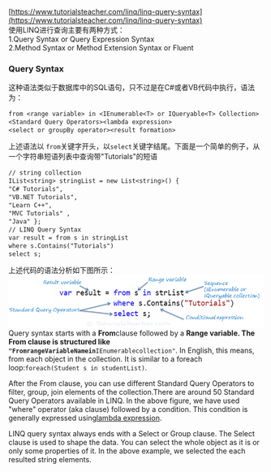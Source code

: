 [https://www.tutorialsteacher.com/linq/linq-query-syntax](https://www.tutorialsteacher.com/linq/linq-query-syntax)  
使用LINQ进行查询主要有两种方式：  
1.Query Syntax or Query Expression Syntax  
2.Method Syntax or Method Extension Syntax or Fluent

### Query Syntax

这种语法类似于数据库中的SQL语句，只不过是在C\#或者VB代码中执行，语法为：

```
from <range variable> in <IEnumerable<T> or IQueryable<T> Collection>
<Standard Query Operators><lambda expression>
<select or groupBy operator><result formation>
```

上述语法以 `from`关键字开头，以`select`关键字结尾。下面是一个简单的例子，从一个字符串短语列表中查询带"Tutorials"的短语

```
// string collection
IList<string> stringList = new List<string>() { 
"C# Tutorials",    
"VB.NET Tutorials",  
"Learn C++",    
"MVC Tutorials" , 
"Java" };
// LINQ Query Syntax
var result = from s in stringList            
where s.Contains("Tutorials")             
select s;
```

上述代码的语法分析如下图所示：![](/CSharp/LINQ/images/linq-query-syntax.png)Query syntax starts with a **From**clause followed by a **Range **variable. The **From **clause is structured like `"`**`From`**`rangeVariableName`**`in`**`IEnumerablecollection"`. In English, this means, from each object in the collection. It is similar to a foreach loop:`foreach(Student s in studentList)`.

After the From clause, you can use different Standard Query Operators to filter, group, join elements of the collection.There are around 50 Standard Query Operators available in LINQ. In the above figure, we have used "where" operator \(aka clause\) followed by a condition. This condition is generally expressed using[lambda expression](https://www.tutorialsteacher.com/linq/linq-lambda-expression).

LINQ query syntax always ends with a Select or Group clause. The Select clause is used to shape the data. You can select the whole object as it is or only some properties of it. In the above example, we selected the each resulted string elements.

